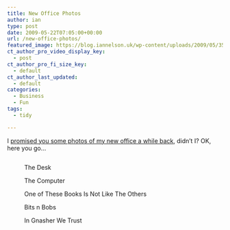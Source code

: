 ```yaml
---
title: New Office Photos
author: ian
type: post
date: 2009-05-22T07:05:00+00:00
url: /new-office-photos/
featured_image: https://blog.iannelson.uk/wp-content/uploads/2009/05/3542421968_6e26feee92_b-1.jpg
ct_author_pro_video_display_key:
  - post
ct_author_pro_fi_size_key:
  - default
ct_author_last_updated:
  - default
categories:
  - Business
  - Fun
tags:
  - tidy

---
```

I [promised you some photos of my new office a while back][1], didn’t I? OK, here you go&#8230;<figure class="kg-card kg-image-card kg-card-hascaption">

<img decoding="async" src="https://blog.iannelson.uk/wp-content/uploads/2023/08/3542421968_6e26feee92_b.jpg" class="kg-image" alt loading="lazy" /> <figcaption>The Desk</figcaption></figure> <figure class="kg-card kg-image-card kg-card-hascaption"><img decoding="async" src="https://blog.iannelson.uk/wp-content/uploads/2023/08/3542422352_90c1bfc575_b.jpg" class="kg-image" alt loading="lazy" /><figcaption>The Computer</figcaption></figure> <figure class="kg-card kg-image-card kg-card-hascaption"><img decoding="async" src="https://blog.iannelson.uk/wp-content/uploads/2023/08/3541613985_66cced4663_b.jpg" class="kg-image" alt loading="lazy" /><figcaption>One of These Books Is Not Like The Others</figcaption></figure> <figure class="kg-card kg-image-card kg-card-hascaption"><img decoding="async" src="https://blog.iannelson.uk/wp-content/uploads/2023/08/3541614871_41633d1a8a_b.jpg" class="kg-image" alt loading="lazy" /><figcaption>Bits n Bobs</figcaption></figure> <figure class="kg-card kg-image-card kg-card-hascaption"><img decoding="async" src="https://blog.iannelson.uk/wp-content/uploads/2023/08/3542422842_a7532a6094_b.jpg" class="kg-image" alt loading="lazy" /><figcaption>In Gnasher We Trust</figcaption></figure>

 [1]: https://blog.iannelson.uk/new-office-plan/